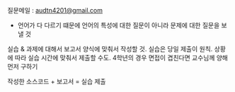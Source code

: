 질문메일 : audtn4201@gmail.com
- 언어가 다 다르기 떄문에 언어의 특성에 대한 질문이 아니라 문제에 대한 질문을 보낼 것

실습 & 과제에 대해서 보고서 양식에 맞춰서 작성할 것. 
실습은 당일 제출이 원칙. 상황에 따라 실습 시간에 맞춰서 제출할 수도. 4학년의 경우 면접이 겹친다면 교수님께 양해 먼저 구하기

작성한 소스코드 + 보고서 = 실습 제출